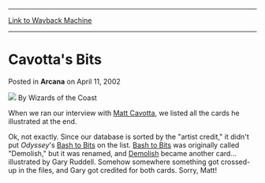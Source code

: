 
---
[Link to Wayback Machine](https://web.archive.org/web/20211024165120/https://magic.wizards.com/en/articles/archive/arcana/cavottas-bits-2002-04-11)

[_metadata_:author]:- "Wizards of the Coast"
[_metadata_:description]:- "When we ran our interview with Matt Cavotta, we listed all the cards he illustrated at the end. Ok, not exactly. Since our database is sorted by the `artist credit,` it didn't put Odyssey's Bash to Bits on the list. Bash to Bits was originally called `Demolish,` but it was renamed, and Demolish became another card… illustrated by Gary Ruddell. Somehow somewhere something got"
[_metadata_:generator]:- "Drupal 7 (http://drupal.org)"
[_metadata_:node]:- "607936"
[_metadata_:publish_date]:- "2002-04-11"
[_metadata_:source]:- "div-main-content"
[_metadata_:title]:- "Cavotta's Bits"
[_metadata_:wayback_capture_timestamp]:- "2021-10-24 16:51:20"
[_metadata_:wayback_raw_url]:- "https://web.archive.org/web/20211024165120id_/https://magic.wizards.com/en/articles/archive/arcana/cavottas-bits-2002-04-11"
[_metadata_:wayback_url]:- "https://magic.wizards.com/en/articles/archive/arcana/cavottas-bits-2002-04-11"
---


Cavotta's Bits
==============



 Posted in **Arcana**
 on April 11, 2002 






![](https://media.magic.wizards.com/styles/auth_small/public/images/person/wizards_author.jpg)
By Wizards of the Coast











When we ran our interview with [Matt Cavotta](http://archive.wizards.com/default.asp?x=mtgcom/feature/28), we listed all the cards he illustrated at the end.


Ok, not exactly. Since our database is sorted by the "artist credit," it didn't put *Odyssey*'s [Bash to Bits](https://gatherer.wizards.com/Pages/Card/Details.aspx?name=Bash+to+Bits) on the list. [Bash to Bits](https://gatherer.wizards.com/Pages/Card/Details.aspx?name=Bash+to+Bits) was originally called "Demolish," but it was renamed, and [Demolish](https://gatherer.wizards.com/Pages/Card/Details.aspx?name=Demolish) became another card… illustrated by Gary Ruddell. Somehow somewhere something got crossed-up in the files, and Gary got credited for both cards. Sorry, Matt!







